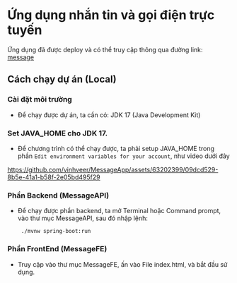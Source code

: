 # Ứng dụng nhắn tin và gọi điện trực tuyến

Ứng dụng đã được deploy và có thể truy cập thông qua đường link: [message](https://vinhveer.github.io/message/)

## Cách chạy dự án (Local)
### Cài đặt môi trường
+ Để chạy được dự án, ta cần có: JDK 17 (Java Development Kit)
### Set JAVA_HOME cho JDK 17.
+ Để chương trình có thể chạy được, ta phải setup JAVA_HOME trong phần `Edit environment variables for your account`, như video dưới đây


https://github.com/vinhveer/MessageApp/assets/63202399/09dcd529-8b5e-41a1-b58f-2e05bd495f29


### Phần Backend (MessageAPI)
+ Để chạy được phần backend, ta mở Terminal hoặc Command prompt, vào thư mục MessageAPI, sau đó nhập lệnh:

  ```
   ./mvnw spring-boot:run
  ```

### Phần FrontEnd (MessageFE)
+ Truy cập vào thư mục MessageFE, ấn vào File index.html, và bắt đầu sử dụng.


